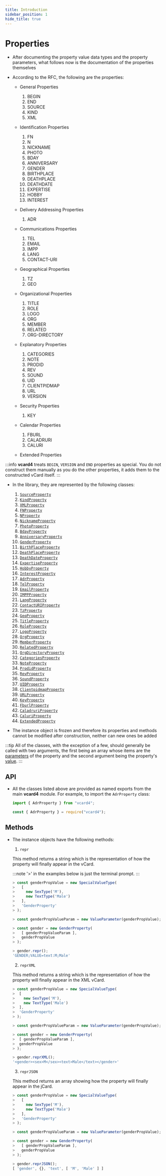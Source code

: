 ```yaml
---
title: Introduction
sidebar_position: 1
hide_title: true
---
```


# Properties

- After documenting the property value data types and the property parameters,
  what follows now is the documentation of the properties themselves

- According to the RFC, the following are the properties:

  - General Properties

    1. BEGIN
    2. END
    3. SOURCE
    4. KIND
    5. XML

  - Identification Properties

    1. FN
    2. N
    3. NICKNAME
    4. PHOTO
    5. BDAY
    6. ANNIVERSARY
    7. GENDER
    8. BIRTHPLACE
    9. DEATHPLACE
    10. DEATHDATE
    11. EXPERTISE
    12. HOBBY
    13. INTEREST

  - Delivery Addressing Properties

    1. ADR

  - Communications Properties

    1. TEL
    2. EMAIL
    3. IMPP
    4. LANG
    5. CONTACT-URI

  - Geographical Properties

    1. TZ
    2. GEO

  - Organizational Properties

    1. TITLE
    2. ROLE
    3. LOGO
    4. ORG
    5. MEMBER
    6. RELATED
    7. ORG-DIRECTORY

  - Explanatory Properties

    1. CATEGORIES
    2. NOTE
    3. PRODID
    4. REV
    5. SOUND
    6. UID
    7. CLIENTPIDMAP
    8. URL
    9. VERSION

  - Security Properties

    1. KEY

  - Calendar Properties

    1. FBURL
    2. CALADRURI
    3. CALURI

  - Extended Properties

:::info
**vcard4** treats `BEGIN`, `VERSION` and `END` properties as special. You do
not construct them manually as you do the other properties, it adds them to the
constructed vCard itself.
:::

- In the library, they are represented by the following classes:

  1. [`SourceProperty`](sourceproperty)
  2. [`KindProperty`](kindproperty)
  3. [`XMLProperty`](xmlproperty)
  4. [`FNProperty`](fnproperty)
  5. [`NProperty`](nproperty)
  6. [`NicknameProperty`](nicknameproperty)
  7. [`PhotoProperty`](photoproperty)
  8. [`BdayProperty`](bdayproperty)
  9. [`AnniversaryProperty`](anniversaryproperty)
  10. [`GenderProperty`](genderproperty)
  11. [`BirthPlaceProperty`](birthplaceproperty)
  12. [`DeathPlaceProperty`](deathplaceproperty)
  13. [`DeathDateProperty`](deathdateproperty)
  14. [`ExpertiseProperty`](expertiseproperty)
  15. [`HobbyProperty`](hobbyproperty)
  16. [`InterestProperty`](interestproperty)
  17. [`AdrProperty`](adrproperty)
  18. [`TelProperty`](telproperty)
  19. [`EmailProperty`](emailproperty)
  20. [`IMPPProperty`](imppproperty)
  21. [`LangProperty`](langproperty)
  22. [`ContactURIProperty`](contacturiproperty)
  23. [`TzProperty`](tzproperty)
  24. [`GeoProperty`](geoproperty)
  25. [`TitleProperty`](titleproperty)
  26. [`RoleProperty`](roleproperty)
  27. [`LogoProperty`](logoproperty)
  28. [`OrgProperty`](orgproperty)
  29. [`MemberProperty`](memberproperty)
  30. [`RelatedProperty`](relatedproperty)
  31. [`OrgDirectoryProperty`](orgdirectoryproperty)
  32. [`CategoriesProperty`](categoriesproperty)
  33. [`NoteProperty`](noteproperty)
  34. [`ProdidProperty`](prodidproperty)
  35. [`RevProperty`](revproperty)
  36. [`SoundProperty`](soundproperty)
  37. [`UIDProperty`](uidproperty)
  38. [`ClientpidmapProperty`](clientpidmapproperty)
  39. [`URLProperty`](urlproperty)
  40. [`KeyProperty`](keyproperty)
  41. [`FburlProperty`](fburlproperty)
  42. [`CaladruriProperty`](caladruriproperty)
  43. [`CaluriProperty`](caluriproperty)
  44. [`ExtendedProperty`](extendedproperty)

- The instance object is frozen and therefore its properties and methods cannot
  be modified after construction, neither can new ones be added

:::tip
All of the classes, with the exception of a few, should generally be called
with two arguments, the first being an array whose items are the
[parameters](/documentation/parameters/intro) of the property and the second
argument being the property's [value](/documentation/values/intro).
:::

## API

- All the classes listed above are provided as named exports from the main
  **vcard4** module. For example, to import the `AdrProperty` class:

  ```js title=ESM
  import { AdrProperty } from "vcard4";
  ```

  ```js title=commonjs
  const { AdrProperty } = require("vcard4");
  ```

## Methods

- The instance objects have the following methods:

  1. `repr`

  This method returns a string which is the representation of how the property
  will finally appear in the vCard.

  :::note
  '>' in the examples below is just the terminal prompt.
  :::

  ```js
  > const genderPropValue = new SpecialValueType(
  >   [
  >     new SexType('M'),
  >     new TextType('Male')
  >   ],
  >   'GenderProperty'
  > );

  > const genderPropValueParam = new ValueParameter(genderPropValue);

  > const gender = new GenderProperty(
  >   [ genderPropValueParam ],
  >   genderPropValue
  > );

  > gender.repr();
  'GENDER;VALUE=text:M;Male'
  ```

  2. `reprXML`

  This method returns a string which is the representation of how the property
  will finally appear in the XML vCard.

  ```js
  > const genderPropValue = new SpecialValueType(
  >  [
  >    new SexType('M'),
  >    new TextType('Male')
  >  ],
  >  'GenderProperty'
  > );

  > const genderPropValueParam = new ValueParameter(genderPropValue);

  > const gender = new GenderProperty(
  >  [ genderPropValueParam ],
  >  genderPropValue
  > );

  > gender.reprXML();
  '<gender><sex>M</sex><text>Male</text></gender>'
  ```

  3. `reprJSON`

  This method returns an array showing how the property will finally appear in
  the jCard.

  ```js
  > const genderPropValue = new SpecialValueType(
  >   [
  >     new SexType('M'),
  >     new TextType('Male')
  >   ],
  >   'GenderProperty'
  > );

  > const genderPropValueParam = new ValueParameter(genderPropValue);

  > const gender = new GenderProperty(
  >   [ genderPropValueParam ],
  >   genderPropValue
  > );

  > gender.reprJSON();
  [ 'gender', {}, 'text', [ 'M', 'Male' ] ]
  ```
